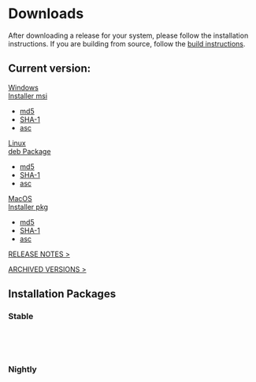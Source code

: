 <link rel="stylesheet" href="/css/download-page.css"></link>
<script src="/js/download-page.js"></script>
<div class="row cBallerina-io-Gray-row">
    <div class="container">
        <div class="row">
            <div class="col-xs-12 col-sm-12 col-md-6 col-lg-6 cDownloadsHeader">
                <h1>Downloads</h1>
                <p>
                    After downloading a release for your system, please follow the installation instructions. If you are building from source, follow the <a href="https://github.com/ballerina-platform/ballerina-lang/blob/master/README.md#install-from-source">build instructions</a>.
                </p>
            </div>
        </div>
        <div class="row">
            <div class="col-xs-12 col-sm-12 col-md-12 col-lg-12 cDownloadsHeader">       
                <div class="cFeaturedVersion">
                    <h2>Current version: <span id="versionInfo"></span></h2>
                </div>
            </div>
        </div>
        <div class="clearfix"></div>
        <div class="row cDownloads">
            <div class="col-xs-12 col-sm-12 col-md-4 col-lg-4 cDownloadLeft">
                <a id="packWindows" id="packWindows" href="#" class="cDownload">
                    <div>Windows</div>
                    <div class="cSize">Installer msi <span id="packWindowsName""><span></div>
                </a>
                <ul class="cDiwnloadSubLinks">
                    <li><a id="packWindowsMd5" href="#">md5</a></li>
                    <li><a id="packWindowsSha1" href="#">SHA-1</a></li>
                    <li><a id="packWindowsAsc" href="#">asc</a></li>
                </ul>
            </div>
            <div class="col-xs-12 col-sm-12 col-md-4 col-lg-4 cDownloadMiddle">
                <a id="packLinux" href="#" class="cDownload">
                    <div>Linux</div>
                    <div class="cSize">deb Package <span id="packLinuxName"></span></div>
                </a>
                <ul class="cDiwnloadSubLinks">
                    <li><a id="packLinuxMd5" href="#">md5</a></li>
                    <li><a id="packLinuxSha1" href="#">SHA-1</a></li>
                    <li><a id="packLinuxAsc" href="#">asc</a></li>
                </ul>
            </div>
            <div class="col-xs-12 col-sm-12 col-md-4 col-lg-4 cDownloadMiddle">
                <a id="packMac" href="#" class="cDownload">
                    <div>MacOS</div>
                    <div class="cSize">Installer pkg <span id="packMacName"></span></div>
                </a>
                <ul class="cDiwnloadSubLinks">
                    <li><a id="packMacMd5" href="#">md5</a></li>
                    <li><a id="packMacSha1" href="#">SHA-1</a></li>
                    <li><a id="packMacAsc" href="#">asc</a></li>
                </ul>
            </div>
        </div>
        <div class="col-xs-12 col-sm-16 col-md-12 col-lg-12">
            <div class="cReleaseNotes">
                <p><a href="/downloads/release-notes">RELEASE NOTES ></a></p>
            </div>
            <div class="cReleaseNotes">
                <p><a href="/downloads/archived">ARCHIVED VERSIONS ></a></p>
            </div>
        </div>
        <div class="col-xs-12 col-sm-16 col-md-12 col-lg-12">
            <div class="cStandaloneInstallers">
                <h2>Installation Packages</h2>
                <div class="cInstallers">
                    <h3>Stable <span id="stableInfo"></span></h3>
                    <div class="col-xs-12 col-sm-16 col-md-6 col-lg-6 cLeftTable">
                        <div class="insPackages0container">
                            <table id="insPackages0"></table>
                        </div>
                    </div>
                    <div class="col-xs-12 col-sm-16 col-md-6 col-lg-6 cRightTable">
                        <div class="insPackages1container">
                            <table id="insPackages1"></table>
                        </div>
                    </div>
                    <div class="clearfix"></div>
                    <br>
                    <div id="nightlyPackContainer"><h3>Nightly <span id="nightlyInfo"></span></h3>
                    <div class="col-xs-12 col-sm-16 col-md-6 col-lg-6 cLeftTable">
                        <div class="nightlyPackages0container">
                            <table id="nightlyPackages0"></table>
                        </div>
                    </div>
                    <div class="col-xs-12 col-sm-16 col-md-6 col-lg-6 cRightTable">
                        <div class="nightlyPackages0container">
                            <table id="nightlyPackages1"></table>
                        </div>
                    </div></div>
                    <div class="clearfix"></div>
                </div>
            </div>            
        </div>
    </div>
</div>
